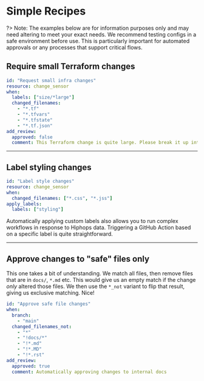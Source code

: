 # Simple Recipes

?> Note: The examples below are for information purposes only and may need altering to meet your exact needs. We recommend testing configs in a safe environment before use. This is particularly important for automated approvals or any processes that support critical flows.

## Require small Terraform changes

```yaml
id: "Request small infra changes"
resource: change_sensor
when:
  labels: ["size/*large"]
  changed_filenames:
    - "*.tf"
    - "*.tfvars"
    - "*.tfstate"
    - "*.tf.json"
add_review:
  approved: false
  comment: This Terraform change is quite large. Please break it up into smaller changes.
```

---

## Label styling changes

```yaml
id: "Label style changes"
resource: change_sensor
when:
  changed_filenames: ["*.css", "*.jss"]
apply_labels:
  labels: ["styling"]
```

Automatically applying custom labels also allows you to run complex workflows in response to Hiphops data. Triggering a GitHub Action based on a specific label is quite straightforward.

---

## Approve changes to "safe" files only

This one takes a bit of understanding. We match all files, then remove files that
are in `docs/`, `*.md` etc. This would give us an empty match if the change *only* altered those files. We then use the `*_not` variant to flip that result, giving us exclusive matching. Nice!

```yaml
id: "Approve safe file changes"
when:
  branch:
    - "main"
  changed_filenames_not:
    - "*"
    - "!docs/*"
    - "!*.md"
    - "!*.MD"
    - "!*.rst"
add_review:
  approved: true
  comment: Automatically approving changes to internal docs
```
